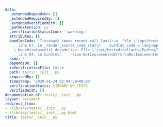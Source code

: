 ```yaml
---
data:
  _extendedDependsOn: []
  _extendedRequiredBy: []
  _extendedVerifiedWith: []
  _pathExtension: py
  _verificationStatusIcon: ':warning:'
  attributes: {}
  bundledCode: "Traceback (most recent call last):\n  File \"/opt/hostedtoolcache/Python/3.8.5/x64/lib/python3.8/site-packages/onlinejudge_verify/documentation/build.py\"\
    , line 67, in _render_source_code_stat\n    bundled_code = language.bundle(stat.path,\
    \ basedir=basedir).decode()\n  File \"/opt/hostedtoolcache/Python/3.8.5/x64/lib/python3.8/site-packages/onlinejudge_verify/languages/python.py\"\
    , line 84, in bundle\n    raise NotImplementedError\nNotImplementedError\n"
  code: ''
  dependsOn: []
  isVerificationFile: false
  path: tests/__init__.py
  requiredBy: []
  timestamp: '2020-01-24 02:04:58+09:00'
  verificationStatus: LIBRARY_NO_TESTS
  verifiedWith: []
documentation_of: tests/__init__.py
layout: document
redirect_from:
- /library/tests/__init__.py
- /library/tests/__init__.py.html
title: tests/__init__.py
---
```

